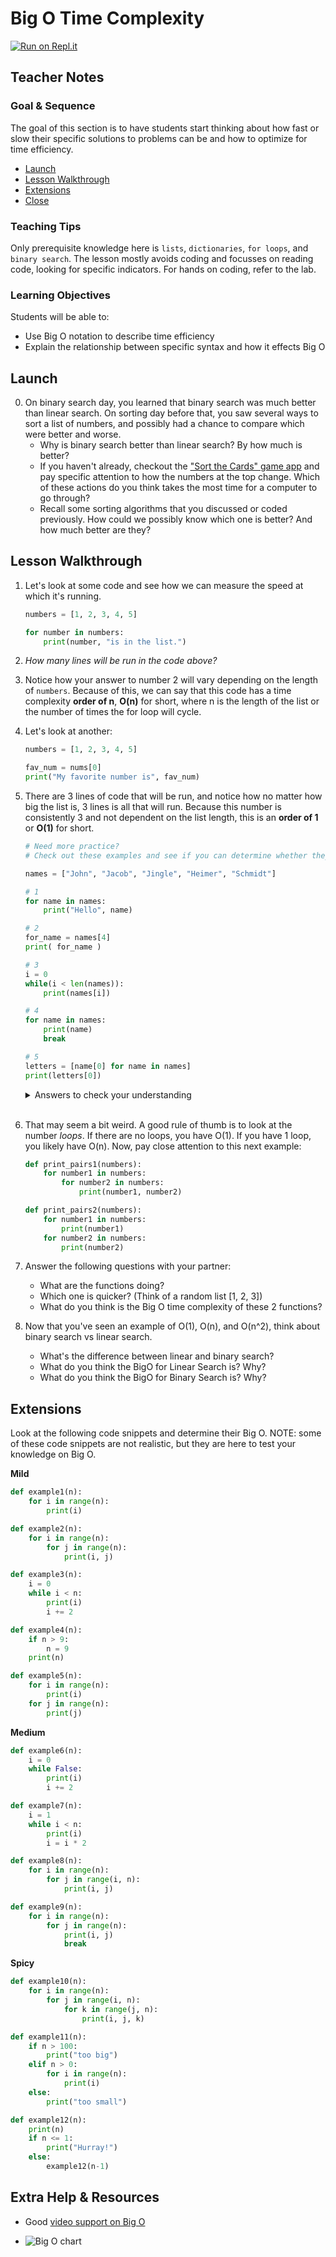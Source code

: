 # Big O Time Complexity

[![Run on Repl.it](https://repl.it/badge/github/upperlinecode/<INSERT_GITHUB_EXTENSION>)](https://repl.it/github/upperlinecode/<INSERT_GITHUB_EXTENSION>)

## Teacher Notes

### Goal & Sequence

The goal of this section is to have students start thinking about how fast or slow their specific solutions to problems can be and how to optimize for time efficiency. 

- [Launch](#launch)
- [Lesson Walkthrough](#lesson-walkthrough)
- [Extensions](#extensions)
- [Close](#close)

### Teaching Tips

Only prerequisite knowledge here is `lists`, `dictionaries`, `for loops`, and `binary search`. The lesson mostly avoids coding and focusses on reading code, looking for specific indicators. For hands on coding, refer to the lab. 

### Learning Objectives

Students will be able to:

- Use Big O notation to describe time efficiency
- Explain the relationship between specific syntax and how it effects Big O


## Launch

0. On binary search day, you learned that binary search was much better than linear search. On sorting day before that, you saw several ways to sort a list of numbers, and possibly had a chance to compare which were better and worse. 
    - Why is binary search better than linear search? By how much is better?
    - If you haven't already, checkout the ["Sort the Cards" game app](https://sortinggame.emmanuelrodri23.repl.co/) and pay specific attention to how the numbers at the top change. Which of these actions do you think takes the most time for a computer to go through?
    - Recall some sorting algorithms that you discussed or coded previously. How could we possibly know which one is better? And how much better are they?

## Lesson Walkthrough

1. Let's look at some code and see how we can measure the speed at which it's running.

    ```py
    numbers = [1, 2, 3, 4, 5]

    for number in numbers:
        print(number, "is in the list.")
    ```
2. _How many lines will be run in the code above?_ 

3. Notice how your answer to number 2 will vary depending on the length of `numbers`. Because of this, we can say that this code has a time complexity **order of n**, **O(n)** for short, where n is the length of the list or the number of times the for loop will cycle. 

4. Let's look at another:
    ```py
    numbers = [1, 2, 3, 4, 5]

    fav_num = nums[0]
    print("My favorite number is", fav_num)
    ```

5. There are 3 lines of code that will be run, and notice how no matter how big the list is, 3 lines is all that will run. Because this number is consistently 3 and not dependent on the list length, this is an **order of 1** or **O(1)** for short.
    ```py
    # Need more practice?
    # Check out these examples and see if you can determine whether they are O(1) or O(n)

    names = ["John", "Jacob", "Jingle", "Heimer", "Schmidt"]

    # 1
    for name in names:
        print("Hello", name)
    
    # 2
    for_name = names[4]
    print( for_name )

    # 3
    i = 0
    while(i < len(names)):
        print(names[i])

    # 4
    for name in names:
        print(name)
        break

    # 5
    letters = [name[0] for name in names]
    print(letters[0])

    ```
    <details>
    <summary>Answers to check your understanding</summary>

        1. O(n) - 1 for loop 
        2. O(1) - No for loops just a "for_name" variable
        3. O(n) - while loops are still loops; the loop depends on the length of the list
        4. O(1) - Tricky! Notice how we break after the first iteration
        5. O(n) - Sneaky! There's a for loop in the list comprehension.

    </details>
    <br>

6. That may seem a bit weird. A good rule of thumb is to look at the number _loops_. If there are no loops, you have O(1). If you have 1 loop, you likely have O(n). Now, pay close attention to this next example:
    ```py
    def print_pairs1(numbers):
        for number1 in numbers:
            for number2 in numbers:
                print(number1, number2)

    def print_pairs2(numbers):
        for number1 in numbers:
            print(number1)
        for number2 in numbers:
            print(number2) 
    ```

7. Answer the following questions with your partner:
    - What are the functions doing?
    - Which one is quicker? (Think of a random list [1, 2, 3])
    - What do you think is the Big O time complexity of these 2 functions?

8. Now that you've seen an example of O(1), O(n), and O(n^2), think about binary search vs linear search. 
    - What's the difference between linear and binary search?
    - What do you think the BigO for Linear Search is? Why?
    - What do you think the BigO for Binary Search is? Why?

## Extensions

Look at the following code snippets and determine their Big O. NOTE: some of these code snippets are not realistic, but they are here to test your knowledge on Big O.

**Mild**

```py
def example1(n):
    for i in range(n):
        print(i)
```

```py
def example2(n):
    for i in range(n):
        for j in range(n):
            print(i, j)
```

```py
def example3(n):
    i = 0
    while i < n:
        print(i)
        i += 2
```

```py
def example4(n):
    if n > 9:
        n = 9
    print(n)
```

```py
def example5(n):
    for i in range(n):
        print(i)
    for j in range(n):
        print(j)
```

**Medium**

```py
def example6(n):
    i = 0
    while False:
        print(i)
        i += 2
```

```py
def example7(n):
    i = 1
    while i < n:
        print(i)
        i = i * 2
```

```py
def example8(n):
    for i in range(n):
        for j in range(i, n):
            print(i, j)
```

```py
def example9(n):
    for i in range(n):
        for j in range(n):
            print(i, j)
            break
```

**Spicy**

```py
def example10(n):
    for i in range(n):
        for j in range(i, n):
            for k in range(j, n):
                print(i, j, k)
```

```py
def example11(n):
    if n > 100:
        print("too big")
    elif n > 0:
        for i in range(n):
            print(i)
    else:
        print("too small")
```

```py
def example12(n):
    print(n)
    if n <= 1:
        print("Hurray!")
    else:
        example12(n-1)
```

## Extra Help & Resources

- Good [video support on Big O](https://www.youtube.com/watch?v=XMUe3zFhM5c)

- ![Big O chart](./comparison.png)
